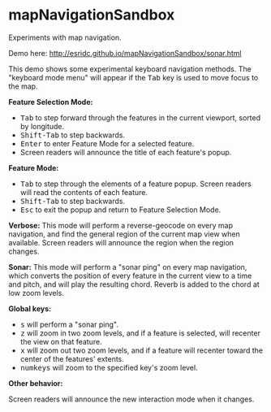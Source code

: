 # mapNavigationSandbox
Experiments with map navigation.

Demo here:
http://esridc.github.io/mapNavigationSandbox/sonar.html

This demo shows some experimental keyboard navigation methods. The "keyboard mode menu" will appear if the <kbd>Tab</kbd> key is used to move focus to the map.

**Feature Selection Mode:**
- <kbd>Tab</kbd> to step forward through the features in the current viewport, sorted by longitude.
- <kbd>Shift-Tab</kbd> to step backwards.
- <kbd>Enter</kbd> to enter Feature Mode for a selected feature.
- Screen readers will announce the title of each feature's popup.

**Feature Mode:**
- <kbd>Tab</kbd> to step through the elements of a feature popup. Screen readers will read the contents of each feature.
- <kbd>Shift-Tab</kbd> to step backwards.
- <kbd>Esc</kbd> to exit the popup and return to Feature Selection Mode.

**Verbose:**
This mode will perform a reverse-geocode on every map navigation, and find the general region of the current map view when available. Screen readers will announce the region when the region changes.

**Sonar:**
This mode will perform a "sonar ping" on every map navigation, which converts the position of every feature in the current view to a time and pitch, and will play the resulting chord. Reverb is added to the chord at low zoom levels.

**Global keys:**
- <kbd>s</kbd> will perform a "sonar ping".
- <kbd>z</kbd> will zoom in two zoom levels, and if a feature is selected, will recenter the view on that feature.
- <kbd>x</kbd> will zoom out two zoom levels, and if a feature will recenter toward the center of the features' extents.
- <kbd>numkeys</kbd> will zoom to the specified key's zoom level.

**Other behavior:**

Screen readers will announce the new interaction mode when it changes.
